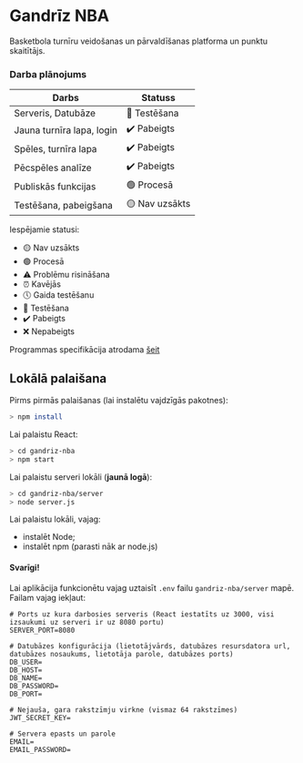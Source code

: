 # Gandrīz NBA

Basketbola turnīru veidošanas un pārvaldīšanas platforma un punktu skaitītājs.

### Darba plānojums

| Darbs                     | Statuss        |
| ------------------------- | -------------- |
| Serveris, Datubāze        | 🧪 Testēšana   |
| Jauna turnīra lapa, login | ✔️ Pabeigts    |
| Spēles, turnīra lapa      | ✔️ Pabeigts    |
| Pēcspēles analīze         | ✔️ Pabeigts    |
| Publiskās funkcijas       | 🟢 Procesā     |
| Testēšana, pabeigšana     | 🟡 Nav uzsākts |

Iespējamie statusi:

- 🟡 Nav uzsākts
- 🟢 Procesā
- ⚠️ Problēmu risināšana
- ⏰ Kavējās
- 🕔 Gaida testēšanu
- 🧪 Testēšana
- ✔️ Pabeigts
- ❌ Nepabeigts

Programmas specifikācija atrodama <a href="https://docs.google.com/document/d/16QZTRbVObPyVj2u85zrhH_flcDA147wP-Pd8uMu7Uj8/edit#heading=h.y6c23nxmcb8a">šeit</a>

## Lokālā palaišana

Pirms pirmās palaišanas (lai instalētu vajdzīgās pakotnes):

```bash
> npm install
```

Lai palaistu React:

```bash
> cd gandriz-nba
> npm start
```

Lai palaistu serveri lokāli (**jaunā logā**):

```bash
> cd gandriz-nba/server
> node server.js
```

Lai palaistu lokāli, vajag:

- instalēt Node;
- instalēt npm (parasti nāk ar node.js)

#### Svarīgi!

Lai aplikācija funkcionētu vajag uztaisīt `.env` failu `gandriz-nba/server` mapē. Failam vajag iekļaut:

```env
# Ports uz kura darbosies serveris (React iestatīts uz 3000, visi izsaukumi uz serveri ir uz 8080 portu)
SERVER_PORT=8080

# Datubāzes konfigurācija (lietotājvārds, datubāzes resursdatora url, datubāzes nosaukums, lietotāja parole, datubāzes ports)
DB_USER=
DB_HOST=
DB_NAME=
DB_PASSWORD=
DB_PORT=

# Nejauša, gara rakstzīmju virkne (vismaz 64 rakstzīmes)
JWT_SECRET_KEY=

# Servera epasts un parole
EMAIL=
EMAIL_PASSWORD=
```
